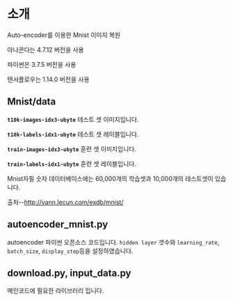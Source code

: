 # 소개
Auto-encoder를 이용한 Mnist 이미지 복원

아나콘다는 4.7.12 버전을 사용

파이썬은 3.7.5 버전을 사용

텐서플로우는 1.14.0 버전을 사용

## Mnist/data

  __`t10k-images-idx3-ubyte`__  테스트 셋 이미지입니다.

  __`t10k-labels-idx1-ubyte`__  테스트 셋 레이블입니다.

  __`train-images-idx3-ubyte`__ 훈련 셋 이미지입니다.

  __`train-labels-idx1-ubyte`__ 훈련 셋 레이블입니다.

  Mnist자필 숫자 데이터베이스에는 60,000개의 학습셋과 10,000개의 테스트셋이 있습니다.
  
  
  출처--http://yann.lecun.com/exdb/mnist/


## autoencoder_mnist.py

  autoencoder 파이썬 오픈소스 코드입니다.
  `hidden layer` 갯수와 `learning_rate`, `batch_size`, `display_step`등을 설정하였습니다.
 
## download.py, input_data.py
  
 메인코드에 필요한 라이브러리 입니다.
